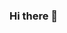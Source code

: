 ### Hi there 👋

<!--
**BaanHammer/BaanHammer** is a ✨ _special_ ✨ repository because its `README.md` (this file) appears on your GitHub profile.

Here are some ideas to get you started:

- 🔭 I’m currently working on my career goals
- 🌱 I’m currently learning astrophysics
- 💬 Ask me about space
- 📫 How to reach me: Discord - username tubbzy
- 😄 Pronouns: He/Him
- ⚡ Fun fact: I have 2 cats, Jasper and Shelly
-->
